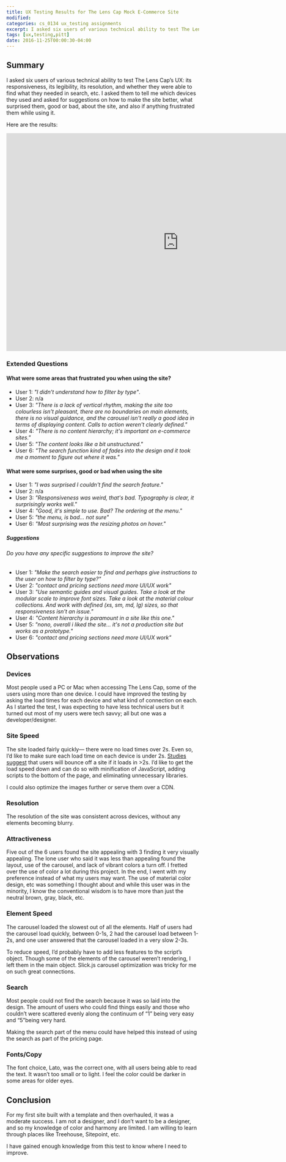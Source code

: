```yaml
---
title: UX Testing Results for The Lens Cap Mock E-Commerce Site
modified:
categories: cs_0134 ux_testing assignments
excerpt: I asked six users of various technical ability to test The Lens Cap’s UX-- its responsiveness, its legibility, its resolution, and whether they were able to find what they needed in search, etc.
tags: [ux,testing,pitt]
date: 2016-11-25T00:00:30-04:00
---
```

## Summary

I asked six users of various technical ability to test The Lens Cap’s UX: its responsiveness, its legibility, its resolution, and whether they were able to find what they needed in search, etc. I asked them to tell me which devices they used and asked for suggestions on how to make the site better, what surprised them, good or bad, about the site, and also if anything frustrated them while using it.

Here are the results:

<iframe src="https://docs.google.com/presentation/d/e/2PACX-1vQM6YytnYBlXnyhNWWpB_AJx2DJ8xGP-mEODsqF_TqbO-r4ZPdXZyGwr08xhlaUqUv0SVLk8hAvB_Td/embed?start=false&loop=false&delayms=3000" frameborder="0" width="900" height="569" allowfullscreen="true" mozallowfullscreen="true" webkitallowfullscreen="true"></iframe>

### Extended Questions

#### What were some areas that frustrated you when using the site?

* User 1: *"I didn’t understand how to filter by type"*.
* User 2:  n/a
* User 3: *"There is a lack of vertical rhythm, making the site too colourless isn't pleasant, there are no boundaries on main elements, there is no visual guidance, and the carousel isn't really a good idea in terms of displaying content. Calls to action weren't clearly defined."*
* User 4: *"There is no content hierarchy; it's important on e-commerce sites."*
* User 5: *"The content looks like a bit unstructured."*
* User 6: *"The search function kind of fades into the design and it took me a moment to figure out where it was."*


#### What were some surprises, good or bad when using the site

* User 1: *"I was surprised I couldn't find the search feature."*
* User 2: n/a
* User 3: *"Responsiveness was weird, that's bad. Typography is clear, it surprisingly works well."*
* User 4: *"Good, it's simple to use. Bad? The ordering at the menu."*
* User 5: *"the menu, is bad... not sure"*
* User 6: *"Most surprising was the resizing photos on hover."*

##### Suggestions

###### Do you have any specific suggestions to improve the site?

* User 1: *"Make the search easier to find and perhaps give instructions to the user on how to filter by type?"*
* User 2: *"contact and pricing sections need more UI/UX work"*
* User 3: *"Use semantic guides and visual guides. Take a look at the modular scale to improve font sizes. Take a look at the material colour collections. And work with defined (xs, sm, md, lg) sizes, so that responsiveness isn't an issue."*
* User 4: *"Content hierarchy is paramount in a site like this one."*
* User 5: *"nono, overall i liked the site... it's not a production site but works as a prototype."*
* User 6: *"contact and pricing sections need more UI/UX work"*

## Observations

### Devices

Most people used a PC or Mac when accessing The Lens Cap, some of the users using more than one device. I could have improved the testing by asking the load times for each device and what kind of connection on each. As I started the test, I was expecting to have less technical users but it turned out most of my users were tech savvy; all but one was a developer/designer.

### Site Speed

The site loaded fairly quickly— there were no load times over 2s. Even so, I’d like to make sure each load time on each device is under 2s. [Studies suggest](https://blog.kissmetrics.com/speed-is-a-killer/) that users will bounce off a site if it loads in >2s. I’d like to get the load speed down and can do so with minification of JavaScript, adding scripts to the bottom of the page, and eliminating unnecessary libraries.

I could also optimize the images further or serve them over a CDN.

### Resolution

The resolution of the site was consistent across devices, without any elements becoming blurry.

### Attractiveness

Five out of the 6 users found the site appealing with 3 finding it very visually appealing. The lone user who said it was less than appealing found the layout, use of the carousel, and lack of vibrant colors a turn off. I fretted over the use of color a lot during this project. In the end, I went with my preference instead of what my users may want. The use of material color design, etc was something I thought about and while this user was in the minority, I know the conventional wisdom is to have more than just the neutral brown, gray, black, etc.

### Element Speed

The carousel loaded the slowest out of all the elements. Half of users had the carousel load quickly, between 0-1s, 2 had the carousel load between 1-2s, and one user answered that the carousel loaded in a very slow 2-3s.

To reduce speed, I’d probably have to add less features to the script’s object. Though some of the elements of the carousel weren’t rendering, I left them in the main object. Slick.js carousel optimization was tricky for me on such great connections.

### Search

Most people could not find the search because it was so laid into the design. The amount of users who could find things easily and those who couldn’t were scattered evenly along the continuum of “1” being very easy and “5”being very hard.

Making the search part of the menu could have helped this instead of using the search as part of the pricing page.

### Fonts/Copy

The font choice, Lato, was the correct one, with all users being able to read the text. It wasn’t too small or to light. I feel the color could be darker in some areas for older eyes.

## Conclusion
For my first site built with a template and then overhauled, it was a moderate success. I am not a designer, and I don’t want to be a designer, and so my knowledge of color and harmony are limited. I am willing to learn through places like Treehouse, Sitepoint, etc.

I have gained enough knowledge from this test to know where I need to improve.